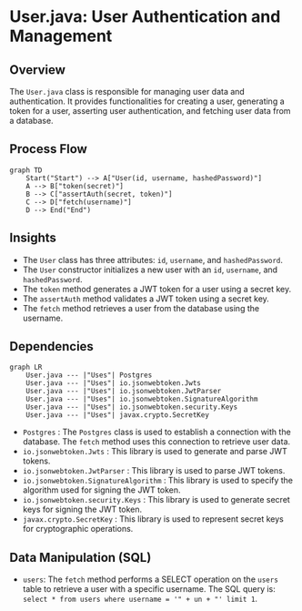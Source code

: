 # User.java: User Authentication and Management

## Overview
The `User.java` class is responsible for managing user data and authentication. It provides functionalities for creating a user, generating a token for a user, asserting user authentication, and fetching user data from a database.

## Process Flow

```mermaid
graph TD
    Start("Start") --> A["User(id, username, hashedPassword)"]
    A --> B["token(secret)"]
    B --> C["assertAuth(secret, token)"]
    C --> D["fetch(username)"]
    D --> End("End")
```

## Insights
- The `User` class has three attributes: `id`, `username`, and `hashedPassword`.
- The `User` constructor initializes a new user with an `id`, `username`, and `hashedPassword`.
- The `token` method generates a JWT token for a user using a secret key.
- The `assertAuth` method validates a JWT token using a secret key.
- The `fetch` method retrieves a user from the database using the username.

## Dependencies

```mermaid
graph LR
    User.java --- |"Uses"| Postgres
    User.java --- |"Uses"| io.jsonwebtoken.Jwts
    User.java --- |"Uses"| io.jsonwebtoken.JwtParser
    User.java --- |"Uses"| io.jsonwebtoken.SignatureAlgorithm
    User.java --- |"Uses"| io.jsonwebtoken.security.Keys
    User.java --- |"Uses"| javax.crypto.SecretKey
```

- `Postgres` : The `Postgres` class is used to establish a connection with the database. The `fetch` method uses this connection to retrieve user data.
- `io.jsonwebtoken.Jwts` : This library is used to generate and parse JWT tokens.
- `io.jsonwebtoken.JwtParser` : This library is used to parse JWT tokens.
- `io.jsonwebtoken.SignatureAlgorithm` : This library is used to specify the algorithm used for signing the JWT token.
- `io.jsonwebtoken.security.Keys` : This library is used to generate secret keys for signing the JWT token.
- `javax.crypto.SecretKey` : This library is used to represent secret keys for cryptographic operations.

## Data Manipulation (SQL)

- `users`: The `fetch` method performs a SELECT operation on the `users` table to retrieve a user with a specific username. The SQL query is: `select * from users where username = '" + un + "' limit 1`.

